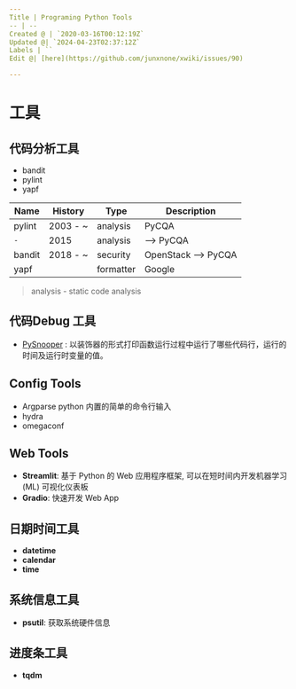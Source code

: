 ```yaml
---
Title | Programing Python Tools
-- | --
Created @ | `2020-03-16T00:12:19Z`
Updated @| `2024-04-23T02:37:12Z`
Labels | ``
Edit @| [here](https://github.com/junxnone/xwiki/issues/90)

---
```

# 工具


## 代码分析工具
- bandit
- pylint
- yapf

Name | History | Type | Description
-- | -- | -- | --
pylint | 2003 - ~ | analysis | PyCQA
 `-` | 2015 | analysis | --> PyCQA
bandit | 2018 - ~  | security | OpenStack --> PyCQA
yapf |  | formatter | Google

> analysis - static code analysis

## 代码Debug 工具
- [PySnooper](https://github.com/cool-RR/PySnooper) : 以装饰器的形式打印函数运行过程中运行了哪些代码行，运行的时间及运行时变量的值。


## Config Tools
- Argparse python 内置的简单的命令行输入
- hydra
- omegaconf

## Web Tools

- **Streamlit**: 基于 Python 的 Web 应用程序框架, 可以在短时间内开发机器学习 (ML) 可视化仪表板
- **Gradio**: 快速开发 Web App


## 日期时间工具

- **datetime**
- **calendar**
- **time**

## 系统信息工具

- **psutil**: 获取系统硬件信息

## 进度条工具

- **tqdm**
